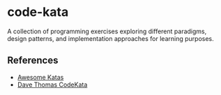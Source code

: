 # code-kata

A collection of programming exercises exploring different paradigms, design patterns, and implementation approaches for learning purposes.

## References
- [Awesome Katas](https://github.com/gamontal/awesome-katas)
- [Dave Thomas CodeKata](http://codekata.com/)